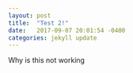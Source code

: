 ```yaml
---
layout: post
title:  "Test 2!"
date:   2017-09-07 20:01:54 -0400
categories: jekyll update
---
```


Why is this not working
